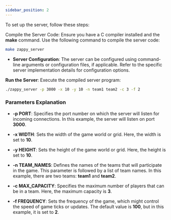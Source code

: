 ```yaml
---
sidebar_position: 2
---
```


To set up the server, follow these steps:

Compile the Server Code: Ensure you have a C compiler installed and the **make** command. Use the following command to compile the server code:
```sh
make zappy_server
```

- **Server Configuration**: The server can be configured using command-line arguments or configuration files, if applicable. Refer to the specific server implementation details for configuration options.

**Run the Server**: Execute the compiled server program:
```sh
./zappy_server -p 3000 -x 10 -y 10 -n team1 team2 -c 3 -f 2
```
### Parameters Explanation

- **-p PORT**: Specifies the port number on which the server will listen for incoming connections. In this example, the server will listen on port **3000**.

- **-x WIDTH**: Sets the width of the game world or grid. Here, the width is set to **10**.

- **-y HEIGHT**: Sets the height of the game world or grid. Here, the height is set to **10**.

- **-n TEAM_NAMES**: Defines the names of the teams that will participate in the game. This parameter is followed by a list of team names. In this example, there are two teams: **team1** and **team2**.

- **-c MAX_CAPACITY**: Specifies the maximum number of players that can be in a team. Here, the maximum capacity is **3**.

- **-f FREQUENCY**: Sets the frequency of the game, which might control the speed of game ticks or updates. The default value is **100**, but in this example, it is set to **2**.

